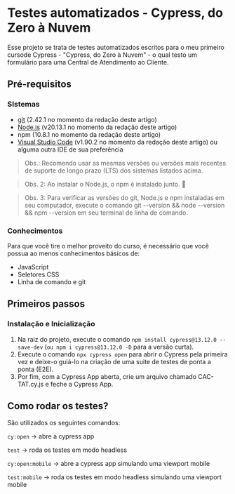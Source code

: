 # Testes automatizados - Cypress, do Zero à Nuvem

Esse projeto se trata de testes automatizados escritos para o meu primeiro cursode Cypress - "Cypress, do Zero à Nuvem" - o qual testo um formulário para uma Central de Atendimento ao Cliente.

## Pré-requisitos
### SIstemas 
- [git](https://git-scm.com/) (2.42.1 no momento da redação deste artigo)
- [Node.js](https://nodejs.org/en/) (v20.13.1 no momento da redação deste artigo)
- npm (10.8.1 no momento da redação deste artigo)
- [Visual Studio Code](https://code.visualstudio.com/) (v1.90.2 no momento da redação deste artigo) ou alguma outra IDE de sua preferência

>Obs.: Recomendo usar as mesmas versões ou versões mais recentes de suporte de longo prazo (LTS) dos sistemas listados acima.

>Obs. 2: Ao instalar o Node.js, o npm é instalado junto. 🎉

>Obs. 3: Para verificar as versões do git, Node.js e npm instaladas em seu computador, execute o comando git --version && node --version && npm --version em seu terminal de linha de comando.

### Conhecimentos
Para que você tire o melhor proveito do curso, é necessário que você possua ao menos conhecimentos básicos de:

- JavaScript
- Seletores CSS
- Linha de comando e git

## Primeiros passos
### Instalação e Inicialização

1. Na raiz do projeto, execute o comando `npm install cypress@13.12.0 --save-dev` (`ou npm i cypress@13.12.0 -D` para a versão curta).
2. Execute o comando `npx cypress open` para abrir o Cypress pela primeira vez e deixe-o guiá-lo na criação de uma suite de testes de ponta a ponta (E2E).
3. Por fim, com a Cypress App aberta, crie um arquivo chamado CAC-TAT.cy.js e feche a Cypress App. 

## Como rodar os testes?
São utilizados os seguintes comandos:

`cy:open` -> abre a cypress app

`test` -> roda os testes em modo headless

`cy:open:mobile` -> abre a cypress app simulando uma viewport mobile

`test:mobile` -> roda os testes em modo headless simulando uma viewport mobile
